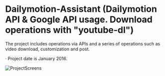 # Dailymotion-Assistant (Dailymotion API &amp; Google API usage. Download operations with "youtube-dl")

The project includes operations via APIs and a series of operations such as video download, customization and post.
 
· Project date is January 2016.

![ProjectScreens](https://user-images.githubusercontent.com/35347777/138078317-186028b7-750e-4fd1-8e1f-c741bac08f01.gif)
